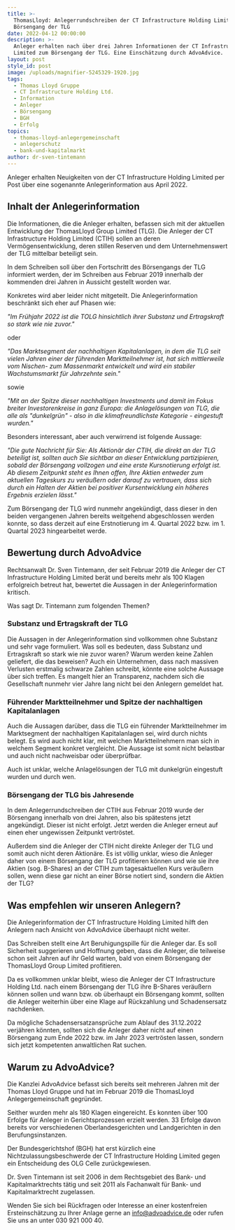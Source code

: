 ```yaml
---
title: >-
  ThomasLloyd: Anlegerrundschreiben der CT Infrastructure Holding Limited zum
  Börsengang der TLG 
date: 2022-04-12 00:00:00
description: >-
  Anleger erhalten nach über drei Jahren Informationen der CT Infrastructure
  Limited zum Börsengang der TLG. Eine Einschätzung durch AdvoAdvice. 
layout: post
style_id: post
image: /uploads/magnifier-5245329-1920.jpg
tags:
  - Thomas Lloyd Gruppe
  - CT Infrastructure Holding Ltd.
  - Information
  - Anleger
  - Börsengang
  - BGH
  - Erfolg
topics:
  - thomas-lloyd-anlegergemeinschaft
  - anlegerschutz
  - bank-und-kapitalmarkt
author: dr-sven-tintemann
---
```

Anleger erhalten Neuigkeiten von der CT Infrastructure Holding Limited per Post über eine sogenannte Anlegerinformation aus April 2022.&nbsp;

## Inhalt der Anlegerinformation

Die Informationen, die die Anleger erhalten, befassen sich mit der aktuellen Entwicklung der ThomasLloyd Group Limited (TLG). Die Anleger der CT Infrastructure Holding Limited (CTIH) sollen an deren Vermögensentwicklung, deren stillen Reserven und dem Unternehmenswert der TLG mittelbar beteiligt sein.&nbsp;

In dem Schreiben soll über den Fortschritt des Börsengangs der TLG informiert werden, der im Schreiben aus Februar 2019 innerhalb der kommenden drei Jahren in Aussicht gestellt worden war.

Konkretes wird aber leider nicht mitgeteilt. Die Anlegerinformation beschränkt sich eher auf Phasen wie:&nbsp;

*"Im Frühjahr 2022 ist die TOLG hinsichtlich ihrer Substanz und Ertragskraft so stark wie nie zuvor."*

oder

*"Das Marktsegment der nachhaltigen Kapitalanlagen, in dem die TLG seit vielen Jahren einer der führenden Marktteilnehmer ist, hat sich mittlerweile vom Nischen- zum Massenmarkt entwickelt und wird ein stabiler Wachstumsmarkt für Jahrzehnte sein."*

sowie

*"Mit an der Spitze dieser nachhaltigen Investments und damit im Fokus breiter Investorenkreise in ganz Europa: die Anlagelösungen von TLG, die alle als "dunkelgrün" - also in die klimafreundlichste Kategorie - eingestuft wurden."*

Besonders interessant, aber auch verwirrend ist folgende Aussage:&nbsp;

*"Die gute Nachricht für Sie: Als Aktionär der CTIH, die direkt an der TLG beteiligt ist, sollten auch Sie sichtbar an dieser Entwicklung partizipieren, sobald der Börsengang vollzogen und eine erste Kursnotierung erfolgt ist. Ab diesem Zeitpunkt steht es Ihnen offen, Ihre Aktien entweder zum aktuellen Tageskurs zu veräu&szlig;ern oder darauf zu vertrauen, dass sich durch ein Halten der Aktien bei positiver Kursentwicklung ein höheres Ergebnis erzielen lässt."*

Zum Börsengang der TLG wird nunmehr angekündigt, dass dieser in den beiden vergangenen Jahren bereits weitgehend abgeschlossen werden konnte, so dass derzeit auf eine Erstnotierung im 4. Quartal 2022 bzw. im 1. Quartal 2023 hingearbeitet werde.&nbsp;

## Bewertung durch AdvoAdvice

Rechtsanwalt Dr. Sven Tintemann, der seit Februar 2019 die Anleger der CT Infrastructure Holding Limited berät und bereits mehr als 100 Klagen erfolgreich betreut hat, bewertet die Aussagen in der Anlegerinformation kritisch.&nbsp;

Was sagt Dr. Tintemann zum folgenden Themen?

### Substanz und Ertragskraft der TLG

Die Aussagen in der Anlegerinformation sind vollkommen ohne Substanz und sehr vage formuliert. Was soll es bedeuten, dass Substanz und Ertragskraft so stark wie nie zuvor waren? Warum werden keine Zahlen geliefert, die das beweisen? Auch ein Unternehmen, dass nach massiven Verlusten erstmalig schwarze Zahlen schreibt, könnte eine solche Aussage über sich treffen. Es mangelt hier an Transparenz, nachdem sich die Gesellschaft nunmehr vier Jahre lang nicht bei den Anlegern gemeldet hat.&nbsp;

### Führender Marktteilnehmer und Spitze der nachhaltigen Kapitalanlagen

Auch die Aussagen darüber, dass die TLG ein führender Marktteilnehmer im Marktsegment der nachhaltigen Kapitalanlagen sei, wird durch nichts belegt. Es wird auch nicht klar, mit welchen Marktteilnehmern man sich in welchem Segment konkret vergleicht. Die Aussage ist somit nicht belastbar und auch nicht nachweisbar oder überprüfbar.&nbsp;

Auch ist unklar, welche Anlagelösungen der TLG mit dunkelgrün eingestuft wurden und durch wen.&nbsp;

### Börsengang der TLG bis Jahresende

In dem Anlegerrundschreiben der CTIH aus Februar 2019 wurde der Börsengang innerhalb von drei Jahren, also bis spätestens jetzt angekündigt. Dieser ist nicht erfolgt. Jetzt werden die Anleger erneut auf einen eher ungewissen Zeitpunkt vertröstet.&nbsp;

Au&szlig;erdem sind die Anleger der CTIH nicht direkte Anleger der TLG und somit auch nicht deren Aktionäre. Es ist völlig unklar, wieso die Anleger daher von einem Börsengang der TLG profitieren können und wie sie ihre Aktien (sog. B-Shares) an der CTIH zum tagesaktuellen Kurs veräu&szlig;ern sollen, wenn diese gar nicht an einer Börse notiert sind, sondern die Aktien der TLG?

## Was empfehlen wir unseren Anlegern?

Die Anlegerinformation der CT Infrastructure Holding Limited hilft den Anlegern nach Ansicht von AdvoAdvice überhaupt nicht weiter.

Das Schreiben stellt eine Art Beruhigungspille für die Anleger dar. Es soll Sicherheit suggerieren und Hoffnung geben, dass die Anleger, die teilweise schon seit Jahren auf ihr Geld warten, bald von einem Börsengang der ThomasLloyd Group Limited profitieren.&nbsp;

Da es vollkommen unklar bleibt, wieso die Anleger der CT Infrastructure Holding Ltd. nach einem Börsengang der TLG ihre B-Shares veräu&szlig;ern können sollen und wann bzw. ob überhaupt ein Börsengang kommt, sollten die Anleger weiterhin über eine Klage auf Rückzahlung und Schadensersatz nachdenken.&nbsp;

Da mögliche Schadensersatzansprüche zum Ablauf des 31.12.2022 verjähren könnten, sollten sich die Anleger daher nicht auf einen Börsengang zum Ende 2022 bzw. im Jahr 2023 vertrösten lassen, sondern sich jetzt kompetenten anwaltlichen Rat suchen.&nbsp;

## Warum zu AdvoAdvice?

Die Kanzlei AdvoAdvice befasst sich bereits seit mehreren Jahren mit der Thomas Lloyd Gruppe und hat im Februar 2019 die ThomasLloyd Anlegergemeinschaft gegründet.&nbsp;

Seither wurden mehr als 180 Klagen eingereicht. Es konnten über 100 Erfolge für Anleger in Gerichtsprozessen erzielt werden. 33 Erfolge davon bereits vor verschiedenen Oberlandesgerichten und Landgerichten in den Berufungsinstanzen.&nbsp;

Der Bundesgerichtshof (BGH) hat erst kürzlich eine Nichtzulassungsbeschwerde der CT Infrastructure Holding Limited gegen ein Entscheidung des OLG Celle zurückgewiesen.&nbsp;

Dr. Sven Tintemann ist seit 2006 in dem Rechtsgebiet des Bank- und Kapitalmarktrechts tätig und seit 2011 als Fachanwalt für Bank- und Kapitalmarktrecht zugelassen.&nbsp;

Wenden Sie sich bei Rückfragen oder Interesse an einer kostenfreien Ersteinschätzung zu Ihrer Anlage gerne an info@advoadvice.de oder rufen Sie uns an unter 030 921 000 40.
